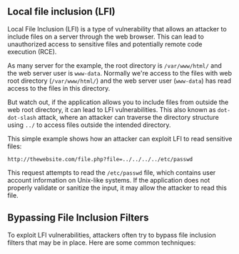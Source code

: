 ## Local file inclusion (LFI)

Local File Inclusion (LFI) is a type of vulnerability that allows an attacker to include files on a server through the web browser. This can lead to unauthorized access to sensitive files and potentially remote code execution (RCE).

As many server for the example, the root directory is `/var/www/html/` and the web server user is `www-data`. Normally we're access to the files with web root directory (`/var/www/html/`) and the web server user (`www-data`) has read access to the files in this directory.

But watch out, if the application allows you to include files from outside the web root directory, it can lead to LFI vulnerabilities. This also known as `dot-dot-slash` attack, where an attacker can traverse the directory structure using `../` to access files outside the intended directory.

This simple example shows how an attacker can exploit LFI to read sensitive files:

```shell
http://thewebsite.com/file.php?file=../../../../etc/passwd
```

This request attempts to read the `/etc/passwd` file, which contains user account information on Unix-like systems. If the application does not properly validate or sanitize the input, it may allow the attacker to read this file.

## Bypassing File Inclusion Filters

To exploit LFI vulnerabilities, attackers often try to bypass file inclusion filters that may be in place. Here are some common techniques:

